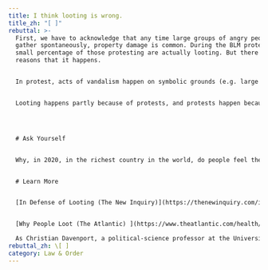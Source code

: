 ```yaml
---
title: I think looting is wrong.
title_zh: "[ ]"
rebuttal: >-
  First, we have to acknowledge that any time large groups of angry people
  gather spontaneously, property damage is common. During the BLM protests, a
  small percentage of those protesting are actually looting. But there are many
  reasons that it happens.


  In protest, acts of vandalism happen on symbolic grounds (e.g. large corporations like Target, police stations, statues). In the U.S., these acts represent a desire for a redistribution of property—it’s a form of empowerment. It has been a way make one’s voice heard when peaceful protests go frustratingly unheard. And, some looters just aren’t affiliated with the protests at all, and are taking advantage of the situation. Others are acting in response to media attention.


  Looting happens partly because of protests, and protests happen because of more systemic issues in society. To stop people from looting, we have to examine the root causes and create systemic change. Kimberly Jones explains this in [How Can We Win.](https://www.youtube.com/watch?v=sb9_qGOa9Go)




  # Ask Yourself


  Why, in 2020, in the richest country in the world, do people feel the need to acquire possessions through looting?


  # Learn More


  [In Defense of Looting (The New Inquiry)](https://thenewinquiry.com/in-defense-of-looting/)


  [Why People Loot (The Atlantic) ](https://www.theatlantic.com/health/archive/2020/06/why-people-loot/612577/)\

  As Christian Davenport, a political-science professor at the University of Michigan, put it to me, “the best way to prevent looting is to provide individuals with a living wage, provide for their basic needs, treat them with human dignity, and facilitate a life that is about thriving.”
rebuttal_zh: \[ ]
category: Law & Order
---
```

